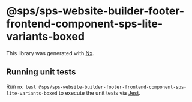 # @sps/sps-website-builder-footer-frontend-component-sps-lite-variants-boxed

This library was generated with [Nx](https://nx.dev).

## Running unit tests

Run `nx test @sps/sps-website-builder-footer-frontend-component-sps-lite-variants-boxed` to execute the unit tests via [Jest](https://jestjs.io).

